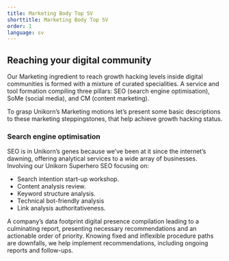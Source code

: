 ```yaml
---
title: Marketing Body Top SV
shorttitle: Marketing Body Top SV
order: 1
language: sv
---
```

## Reaching your digital community

Our Marketing ingredient to reach growth hacking levels inside digital communities is formed with a mixture of curated specialities. A service and tool formation compiling three pillars: SEO (search engine optimisation), SoMe (social media), and CM (content marketing).

To grasp Unikorn’s Marketing motions let’s present some basic descriptions to these marketing steppingstones, that help achieve growth hacking status.

### Search engine optimisation

SEO is in Unikorn’s genes because we’ve been at it since the internet’s dawning, offering analytical services to a wide array of businesses. Involving our Unikorn Superhero SEO focusing on:

* Search intention start-up workshop.
* Content analysis review.
* Keyword structure analysis.
* Technical bot-friendly analysis
* Link analysis authoritativeness.

A company’s data footprint digital presence compilation leading to a culminating report, presenting necessary recommendations and an actionable order of priority. Knowing fixed and inflexible procedure paths are downfalls, we help implement recommendations, including ongoing reports and follow-ups.